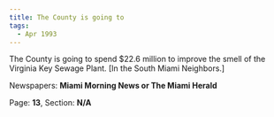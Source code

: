 ```yaml
---  
title: The County is going to  
tags:  
  - Apr 1993  
---  
```

  
The County is going to spend $22.6 million to improve the smell of the Virginia Key Sewage Plant. [In the South Miami Neighbors.]  
  
Newspapers: **Miami Morning News or The Miami Herald**  
  
Page: **13**, Section: **N/A** 
